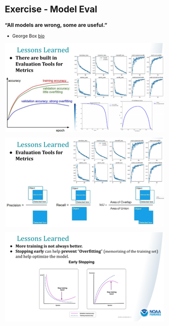 # Exercise - Model Eval

### “All models are wrong, some are useful.”
- George Box [bio](https://en.wikipedia.org/wiki/George_E._P._Box)

![](../01_module/slide_images/slide_60.png)

![](../01_module/slide_images/slide_62.png)

![](../01_module/slide_images/slide_61.png)